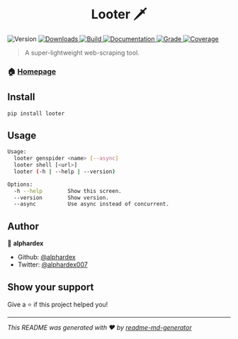 <h1 align="center">Looter 🗡️</h1>
<p>
  <img alt="Version" src="https://img.shields.io/badge/version-2.21-blue.svg?cacheSeconds=2592000" />
  <a href="https://pepy.tech/project/looter">
    <img alt="Downloads" src="https://pepy.tech/badge/looter" target="_blank" />
  </a>
  <a href="https://api.travis-ci.org/alphardex/looter">
    <img alt="Build" src="https://api.travis-ci.org/alphardex/looter.svg" target="_blank" />
  </a>
  <a href="https://looter.readthedocs.io/en/latest/">
    <img alt="Documentation" src="https://img.shields.io/badge/documentation-yes-brightgreen.svg" target="_blank" />
  </a>
  <a href="https://www.codacy.com/project/alphardex/looter/dashboard?utm_source=github.com&amp;utm_medium=referral&amp;utm_content=alphardex/looter&amp;utm_campaign=Badge_Grade_Dashboard">
    <img alt="Grade" src="https://api.codacy.com/project/badge/Grade/78dbe75cccef4c5887ea236e9afcb89e" target="_blank" />
  </a>
  <a href="https://codecov.io/gh/alphardex/looter">
    <img alt="Coverage" src="https://codecov.io/gh/alphardex/looter/branch/master/graph/badge.svg" target="_blank" />
  </a>
</p>

> A super-lightweight web-scraping tool.

### 🏠 [Homepage](https://looter.readthedocs.io/en/latest/)

## Install

```sh
pip install looter
```

## Usage

```sh
Usage:
  looter genspider <name> [--async]
  looter shell [<url>]
  looter (-h | --help | --version)

Options:
  -h --help        Show this screen.
  --version        Show version.
  --async          Use async instead of concurrent.
```

## Author

👤 **alphardex**

- Github: [@alphardex](https://github.com/alphardex)
- Twitter: [@alphardex007](https://twitter.com/alphardex007)

## Show your support

Give a ⭐️ if this project helped you!

---

_This README was generated with ❤️ by [readme-md-generator](https://github.com/kefranabg/readme-md-generator)_
